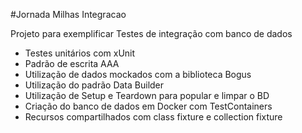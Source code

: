 #Jornada Milhas Integracao

Projeto para exemplificar Testes de integração com banco de dados

- Testes unitários com xUnit
- Padrão de escrita AAA
- Utilização de dados mockados com a biblioteca Bogus
- Utilização do padrão Data Builder
- Utilização de Setup e Teardown para popular e limpar o BD
- Criação do banco de dados em Docker com TestContainers
- Recursos compartilhados com class fixture e collection fixture
